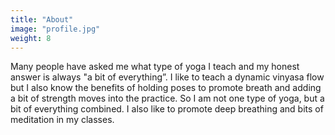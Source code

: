 ```yaml
---
title: "About"
image: "profile.jpg"
weight: 8
---
```


Many people have asked me what type of yoga I teach and my honest answer is always "a bit of everything”. I like to teach a dynamic vinyasa flow but I also know the benefits of holding poses to promote breath and adding a bit of strength moves into the practice. So I am not one type of yoga, but a bit of everything combined. I also like to promote deep breathing and bits of meditation in my classes.
